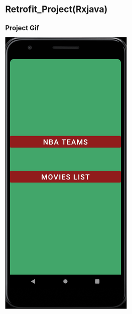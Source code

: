 # Retrofit_Project(Rxjava)









## Project Gif
![til](https://github.com/BurakGomec/Retrofit_Project_2_EndPoints/blob/main/gif/project.gif)
